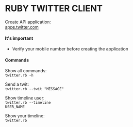 # RUBY TWITTER CLIENT

Create API application: <br />
<a href="https://apps.twitter.com/">apps.twitter.com</a>

#### It's important

- Verify your mobile number before creating the application

#### Commands

Show all commands:<br>
<code>twitter.rb -h</code>

Send a twit:<br>
<code>twitter.rb --twit "MESSAGE"</code>

Show timeline user:<br>
<code>twitter.rb --timeline USER_NAME</code>

Show your timeline:<br>
<code>twitter.rb</code>